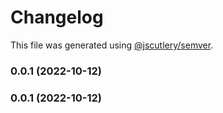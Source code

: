 # Changelog

This file was generated using [@jscutlery/semver](https://github.com/jscutlery/semver).

### 0.0.1 (2022-10-12)

### 0.0.1 (2022-10-12)
